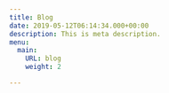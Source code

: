 ```yaml
---
title: Blog
date: 2019-05-12T06:14:34.000+00:00
description: This is meta description.
menu:
  main:
    URL: blog
    weight: 2

---
```

